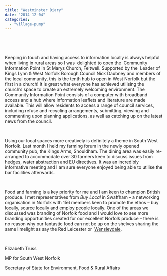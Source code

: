 ```yaml
---
title: "Westminster Diary"
date: "2014-12-04"
categories: 
  - "village-pump"
---
```


 

 

Keeping in touch and having access to information locally is always helpful when living in rural areas so I was  delighted to open the  Community Information Point in St Marys Church, Feltwell. Supported by the  Leader of Kings Lynn & West Norfolk Borough Council Nick Daubney and members of the local community, this is the tenth hub to open in West Norfolk but the first in a church! It is great what everyone has achieved utilising the church’s space to create an extremely welcoming environment. The Community Information Point consists of a computer with broadband access and a hub where information leaflets and literature are made available. This will allow residents to access a range of council services, including refuse and recycling arrangements, submitting, viewing and commenting upon planning applications, as well as catching up on the latest news from the council.

 

Using our local spaces more creatively is definitely a theme in South West Norfolk. Last month I held my farming forum in the newly opened community pub, the Kings Arms, Shouldham. The dining area was easily re-arranged to accommodate over 30 farmers keen to discuss issues from hedges, water abstraction and EU directives. It was an incredibly informative meeting and I am sure everyone enjoyed being able to utilise the bar facilities afterwards.

 

Food and farming is a key priority for me and I am keen to champion British produce. I met representatives from _Buy Local_ in Swaffham – a networking organisation in Norfolk with 156 members keen to promote the ethos – buy locally, source locally and employ people locally. One of the areas we discussed was branding of Norfolk food and I would love to see more branding opportunities created for our excellent Norfolk produce – there is no reason why our fantastic food can not be up on the shelves sharing the same limelight as say the Red Leicester or  [Wensleydale](http://en.wikipedia.org/wiki/Wensleydale_cheese).

 

Elizabeth Truss

MP for South West Norfolk

Secretary of State for Environment, Food & Rural Affairs
